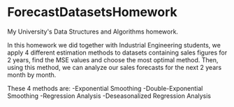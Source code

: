 # ForecastDatasetsHomework
My University's Data Structures and Algorithms homework. 

In this homework we did together with Industrial Engineering students, we apply 4 different estimation methods to datasets containing sales figures for 2 years, find the MSE values ​​and choose the most optimal method. Then, using this method, we can analyze our sales forecasts for the next 2 years month by month.

These 4 methods are:
-Exponential Smoothing
-Double-Exponential Smoothing
-Regression Analysis
-Deseasonalized Regression Analysis
